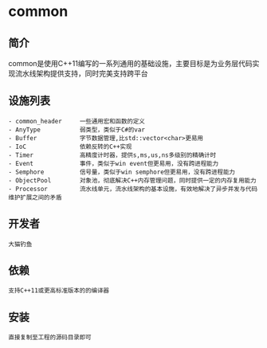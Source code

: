 # common

## 简介

common是使用C++11编写的一系列通用的基础设施，主要目标是为业务层代码实现流水线架构提供支持，同时完美支持跨平台

## 设施列表
```
- common_header     一些通用宏和函数的定义
- AnyType           弱类型，类似于C#的var
- Buffer            字节数据管理,比std::vector<char>更易用
- IoC               依赖反转的C++实现
- Timer             高精度计时器，提供s,ms,us,ns多级别的精确计时
- Event             事件，类似于win event但更易用，没有跨进程能力
- Semphore          信号量，类似于win semphore但更易用，没有跨进程能力
- ObjectPool        对象池，彻底解决C++内存管理问题，同时提供一定的内存复用能力
- Processor         流水线单元，流水线架构的基本设施，有效地解决了异步并发与代码维护扩展之间的矛盾
```

## 开发者
```
大猫钓鱼

```
## 依赖
```
支持C++11或更高标准版本的的编译器
```

## 安装
```
直接复制至工程的源码目录即可
```
